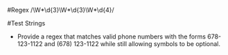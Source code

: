 #Regex
/\W*\d{3}\W*\d{3}\W*\d{4}/

#Test Strings 

- Provide a regex that matches valid phone numbers with the forms 678-123-1122 and (678) 123-1122 while still allowing symbols to be optional.
